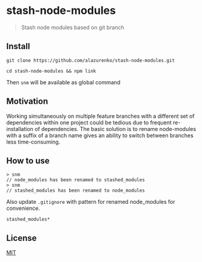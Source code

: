 # stash-node-modules

> Stash node modules based on git branch

## Install

`git clone https://github.com/alazurenko/stash-node-modules.git`

`cd stash-node-modules && npm link`

Then `snm` will be available as global command

## Motivation

Working simultaneously on multiple feature branches with a different set of
dependencies within one project could be tedious due to frequent
re-installation of dependencies. The basic solution is to rename node-modules
with a suffix of a branch name gives an ability to switch between branches less
time-consuming.

## How to use

```
> snm
// node_modules has been renamed to stashed_modules
> snm
// stashed_modules has been renamed to node_modules
```

Also update `.gitignore` with pattern for renamed node_modules for convenience.

```
stashed_modules*
```

## License

[MIT](https://opensource.org/licenses/mit-license.php)
